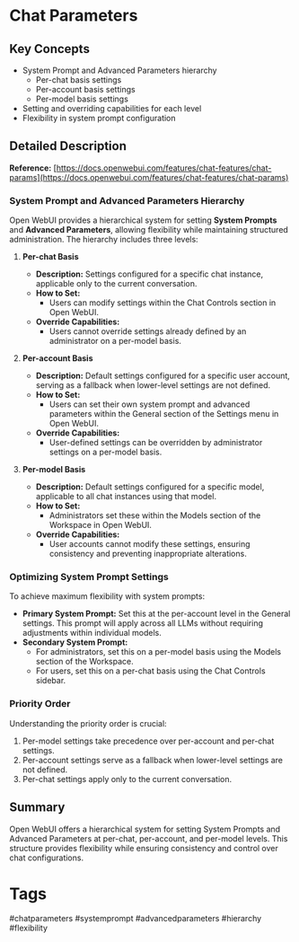 # Chat Parameters

## Key Concepts
- System Prompt and Advanced Parameters hierarchy
  - Per-chat basis settings
  - Per-account basis settings
  - Per-model basis settings
- Setting and overriding capabilities for each level
- Flexibility in system prompt configuration

## Detailed Description

**Reference:** [https://docs.openwebui.com/features/chat-features/chat-params](https://docs.openwebui.com/features/chat-features/chat-params)

### System Prompt and Advanced Parameters Hierarchy

Open WebUI provides a hierarchical system for setting **System Prompts** and **Advanced Parameters**, allowing flexibility while maintaining structured administration. The hierarchy includes three levels:

1. **Per-chat Basis**
   - **Description:** Settings configured for a specific chat instance, applicable only to the current conversation.
   - **How to Set:**
     - Users can modify settings within the Chat Controls section in Open WebUI.
   - **Override Capabilities:**
     - Users cannot override settings already defined by an administrator on a per-model basis.

2. **Per-account Basis**
   - **Description:** Default settings configured for a specific user account, serving as a fallback when lower-level settings are not defined.
   - **How to Set:**
     - Users can set their own system prompt and advanced parameters within the General section of the Settings menu in Open WebUI.
   - **Override Capabilities:**
     - User-defined settings can be overridden by administrator settings on a per-model basis.

3. **Per-model Basis**
   - **Description:** Default settings configured for a specific model, applicable to all chat instances using that model.
   - **How to Set:**
     - Administrators set these within the Models section of the Workspace in Open WebUI.
   - **Override Capabilities:**
     - User accounts cannot modify these settings, ensuring consistency and preventing inappropriate alterations.

### Optimizing System Prompt Settings

To achieve maximum flexibility with system prompts:

- **Primary System Prompt:** Set this at the per-account level in the General settings. This prompt will apply across all LLMs without requiring adjustments within individual models.
- **Secondary System Prompt:**
  - For administrators, set this on a per-model basis using the Models section of the Workspace.
  - For users, set this on a per-chat basis using the Chat Controls sidebar.

### Priority Order

Understanding the priority order is crucial:
1. Per-model settings take precedence over per-account and per-chat settings.
2. Per-account settings serve as a fallback when lower-level settings are not defined.
3. Per-chat settings apply only to the current conversation.

## Summary
Open WebUI offers a hierarchical system for setting System Prompts and Advanced Parameters at per-chat, per-account, and per-model levels. This structure provides flexibility while ensuring consistency and control over chat configurations.

# Tags
#chatparameters #systemprompt #advancedparameters #hierarchy #flexibility